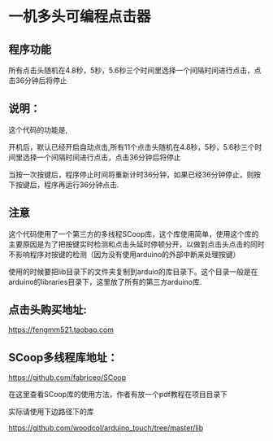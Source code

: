 # 一机多头可编程点击器

## 程序功能

所有点击头随机在4.8秒，5秒，5.6秒三个时间里选择一个间隔时间进行点击，点击36分钟后将停止

## 说明：

这个代码的功能是,

开机后，默认已经开启自动点击,所有11个点击头随机在4.8秒，5秒，5.6秒三个时间里选择一个间隔时间进行点击，点击36分钟后将停止

当按一次按键后，程序停止时间将重新计时36分钟，如果已经36分钟停止，则按下按键后，程序再运行36分钟点击.



## 注意

这个代码使用了一个第三方的多线程SCoop库，这个库使用简单，使用这个库的主要原因是为了把按键实时检测和点击头延时停顿分开，以做到点击头点击的同时不影响程序对按键的检测（因为没有使用arduino的外部中断来处理按键）

使用的时候要把lib目录下的文件夹复制到arduio的库目录下。这个目录一般是在arduino的libraries目录下，这里放了所有的第三方arduino库.

## 点击头购买地址:

https://fengmm521.taobao.com

## SCoop多线程库地址：

https://github.com/fabriceo/SCoop

在这里查看SCoop库的使用方法，作者有放一个pdf教程在项目目录下

实际请使用下边路径下的库

https://github.com/woodcol/arduino_touch/tree/master/lib
